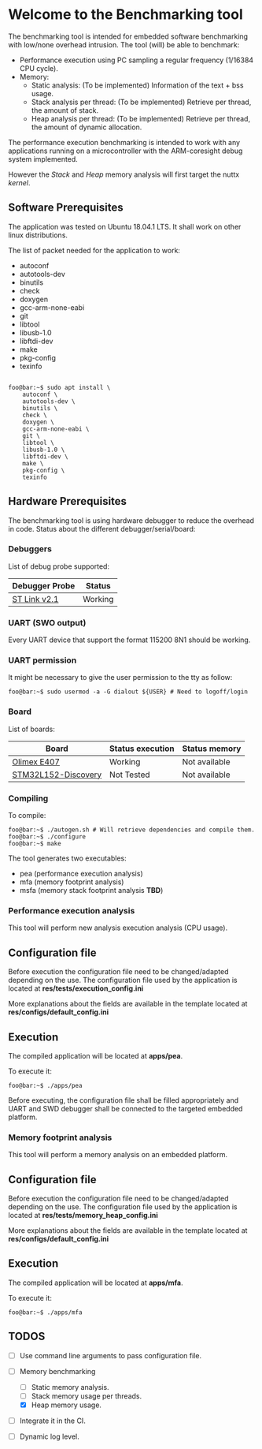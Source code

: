 # Welcome to the Benchmarking tool

The benchmarking tool is intended for embedded software benchmarking with 
low/none overhead intrusion. The tool (will) be able to benchmark:

- Performance execution using PC sampling a regular frequency (1/16384 CPU cycle).
- Memory:
  - Static analysis: (To be implemented) Information of the text + bss usage.
  - Stack analysis per thread: (To be implemented) Retrieve per thread, the amount 
				of stack. 
  - Heap analysis per thread: (To be implemented) Retrieve per thread, the amount 
				of dynamic allocation. 


The performance execution benchmarking is intended to work with any applications
running on a microcontroller with the ARM-coresight debug system implemented.

However the *Stack* and *Heap* memory analysis will first target the nuttx *kernel*. 

## Software Prerequisites
The application was tested on Ubuntu 18.04.1 LTS. It shall work on other
linux distributions.

The list of packet needed for the application to work:

- autoconf
- autotools-dev
- binutils
- check
- doxygen 
- gcc-arm-none-eabi
- git
- libtool
- libusb-1.0
- libftdi-dev
- make
- pkg-config
- texinfo

```console

foo@bar:~$ sudo apt install \
	autoconf \
	autotools-dev \
	binutils \
	check \
	doxygen \
	gcc-arm-none-eabi \
	git \
	libtool \
	libusb-1.0 \
	libftdi-dev \
	make \
	pkg-config \
	texinfo
```

## Hardware Prerequisites 
The benchmarking tool is using hardware debugger to reduce the overhead in code.
Status  about the different debugger/serial/board:

### Debuggers
List of debug probe supported:

| Debugger Probe     | Status     |
| -----------------  | ---------- |
| [ST Link v2.1](http://www.st.com/en/development-tools/st-link-v2.html)       | Working    |

### UART (SWO output)
Every UART device that support the format 115200 8N1 should be working.

### UART permission
It might be necessary to give the user permission to the tty as follow:

```console
foo@bar:~$ sudo usermod -a -G dialout ${USER} # Need to logoff/login

```

### Board
List of boards:

| Board              | Status execution | Status memory |
| -----------------  | ---------------- | ------------- |
| [Olimex E407](https://www.olimex.com/Products/ARM/ST/STM32-E407/open-source-hardware) | Working | Not available |
| [STM32L152-Discovery](https://www.st.com/en/evaluation-tools/32l152cdiscovery.html) | Not Tested | Not available |

### Compiling 
To compile:
```console
foo@bar:~$ ./autogen.sh # Will retrieve dependencies and compile them.
foo@bar:~$ ./configure
foo@bar:~$ make
```	

The tool generates two executables:
 - pea (performance execution analysis) 
 - mfa (memory footprint analysis)
 - msfa (memory stack footprint analysis **TBD**)

### Performance execution analysis
This tool will perform new analysis execution analysis (CPU usage).

## Configuration file
Before execution the configuration file need to be changed/adapted depending on
the use. The configuration file used by the application is located at 
__res/tests/execution_config.ini__

More explanations about the fields are available in the template located at
__res/configs/default_config.ini__

## Execution
The compiled application will be located at __apps/pea__. 

To execute it:

```console
foo@bar:~$ ./apps/pea
```

Before executing, the configuration file shall be filled appropriately and
UART and SWD debugger shall be connected to the targeted embedded platform.

### Memory footprint analysis 
This tool will perform a memory analysis on an embedded platform.

## Configuration file
Before execution the configuration file need to be changed/adapted depending on
the use. The configuration file used by the application is located at 
__res/tests/memory_heap_config.ini__

More explanations about the fields are available in the template located at
__res/configs/default_config.ini__

## Execution
The compiled application will be located at __apps/mfa__. 

To execute it:
```console
foo@bar:~$ ./apps/mfa
```

## TODOS
- [ ] Use command line arguments to pass configuration file.
- [ ] Memory benchmarking 
    - [ ] Static memory analysis.
    - [ ] Stack memory usage per threads.
    - [x] Heap memory usage.
- [ ] Integrate it in the CI.
- [ ] Dynamic log level.

